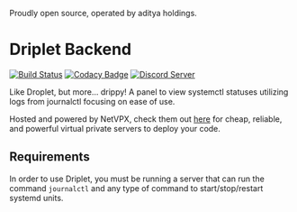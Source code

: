 Proudly open source, operated by aditya holdings.

# Driplet Backend
[![Build Status](https://travis-ci.org/driplet/backend.svg?branch=master)](https://travis-ci.org/driplet/backend) [![Codacy Badge](https://api.codacy.com/project/badge/Grade/db918e90dcba4c19ba92ae3ff7daba42)](https://www.codacy.com/app/adityaxdiwakar/backend?utm_source=github.com&amp;utm_medium=referral&amp;utm_content=driplet/backend&amp;utm_campaign=Badge_Grade) [![Discord Server](https://canary.discordapp.com/api/guilds/549545414681165845/widget.png)](https://discord.gg/T9tEGvm)

Like Droplet, but more... drippy! A panel to view systemctl statuses utilizing logs from journalctl focusing on ease of use.

Hosted and powered by NetVPX, check them out [here](https://netvpx.com) for cheap, reliable, and powerful virtual private servers to deploy your code.

## Requirements

In order to use Driplet, you must be running a server that can run the command ``journalctl`` and any type of command to start/stop/restart systemd units.
